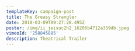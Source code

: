 ```yaml
---
templateKey: campaign-post
title: The Greasy Strangler
date: 2018-03-09T09:27:28.495Z
poster: /img/ii_jeisuc2h2_16206b4712a359db.jpeg
vimeoId: '258845885'
description: Theatrical Trailer
---
```


